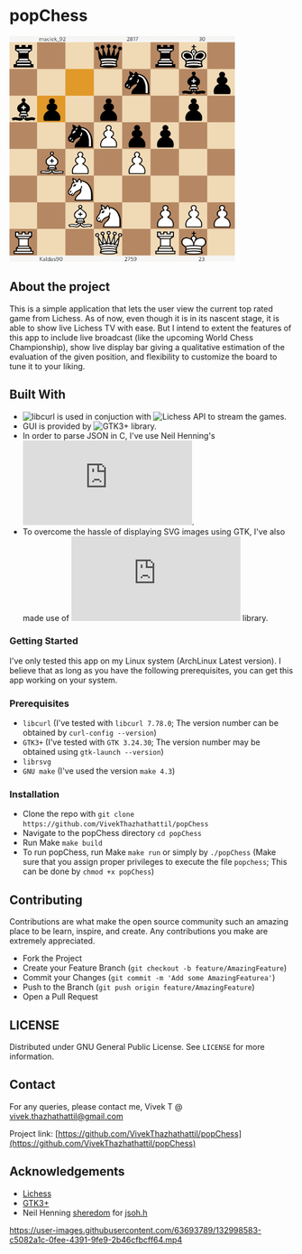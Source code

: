 
# popChess

<p float="left">
<img src="img/progress1.png" width="400" height="400"/>
</p>

## About the project

This is a simple application that lets the user view the current top rated game from Lichess. As of now, even though it is in its nascent stage, it is able to show live Lichess TV with ease. But I intend to extent the features of this app to include live broadcast (like the upcoming World Chess Championship), show live display bar giving a qualitative estimation of the evaluation of the given position, and flexibility to customize the board to tune it to your liking.

## Built With

* ![libcurl](https://curl.se/libcurl/) is used in conjuction with ![Lichess API](https://lichess.org/api) to stream the games.
* GUI is provided by ![GTK3+](https://docs.gtk.org/gtk3/) library.
* In order to parse JSON in C, I've use Neil Henning's ![jsoh.h](https://github.com/sheredom/json.h).
* To overcome the hassle of displaying SVG images using GTK, I've also made use of ![rsvg](https://cran.r-project.org/web/packages/rsvg/index.html) library.

### Getting Started

I've only tested this app on my Linux system (ArchLinux Latest version). I believe that as long as you have the following prerequisites, you can get this app working on your system.

### Prerequisites
* `libcurl` (I've tested with `libcurl 7.78.0`; The version number can be obtained by `curl-config --version`)
* `GTK3+` (I've tested with `GTK 3.24.30`; The version number may be obtained using `gtk-launch --version`)
* `librsvg`
* `GNU make` (I've used the version `make 4.3`)

### Installation
* Clone the repo with `git clone https://github.com/VivekThazhathattil/popChess`
* Navigate to the popChess directory `cd popChess`
* Run Make `make build`
* To run popChess, run Make `make run` or simply by `./popChess` (Make sure that you assign proper privileges to execute the file `popchess`; This can be done by `chmod +x popChess`)

## Contributing

Contributions are what make the open source community such an amazing place to be learn, inspire, and create. Any contributions you make are extremely appreciated.

* Fork the Project
* Create your Feature Branch (`git checkout -b feature/AmazingFeature`)
* Commit your Changes (`git commit -m 'Add some AmazingFeaturea'`)
* Push to the Branch (`git push origin feature/AmazingFeature`)
* Open a Pull Request

## LICENSE 

Distributed under GNU General Public License. See `LICENSE` for more information.

## Contact

For any queries, please contact me, Vivek T @ [vivek.thazhathattil@gmail.com](mailto:vivek.thazhathattil@gmail.com)

Project link: [https://github.com/VivekThazhathattil/popChess](https://github.com/VivekThazhathattil/popChess)

## Acknowledgements

* [Lichess](https://lichess.org/)
* [GTK3+](https://docs.gtk.org/gtk3/)
* Neil Henning [sheredom](https://github.com/sheredom) for [jsoh.h](https://github.com/sheredom/json.h)

https://user-images.githubusercontent.com/63693789/132998583-c5082a1c-0fee-4391-9fe9-2b46cfbcff64.mp4
